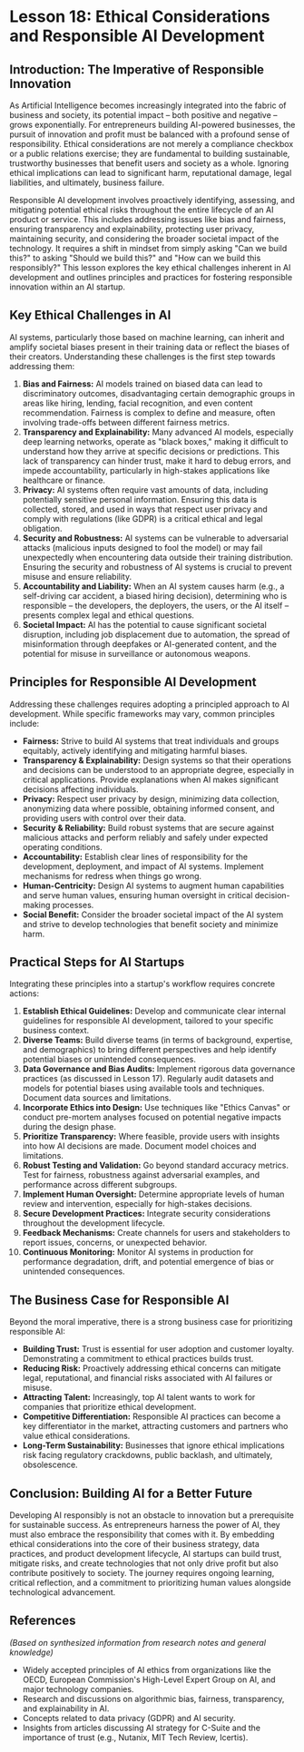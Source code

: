 # Lesson 18: Ethical Considerations and Responsible AI Development

## Introduction: The Imperative of Responsible Innovation

As Artificial Intelligence becomes increasingly integrated into the fabric of business and society, its potential impact – both positive and negative – grows exponentially. For entrepreneurs building AI-powered businesses, the pursuit of innovation and profit must be balanced with a profound sense of responsibility. Ethical considerations are not merely a compliance checkbox or a public relations exercise; they are fundamental to building sustainable, trustworthy businesses that benefit users and society as a whole. Ignoring ethical implications can lead to significant harm, reputational damage, legal liabilities, and ultimately, business failure.

Responsible AI development involves proactively identifying, assessing, and mitigating potential ethical risks throughout the entire lifecycle of an AI product or service. This includes addressing issues like bias and fairness, ensuring transparency and explainability, protecting user privacy, maintaining security, and considering the broader societal impact of the technology. It requires a shift in mindset from simply asking "Can we build this?" to asking "Should we build this?" and "How can we build this responsibly?" This lesson explores the key ethical challenges inherent in AI development and outlines principles and practices for fostering responsible innovation within an AI startup.

## Key Ethical Challenges in AI

AI systems, particularly those based on machine learning, can inherit and amplify societal biases present in their training data or reflect the biases of their creators. Understanding these challenges is the first step towards addressing them:

1.  **Bias and Fairness:** AI models trained on biased data can lead to discriminatory outcomes, disadvantaging certain demographic groups in areas like hiring, lending, facial recognition, and even content recommendation. Fairness is complex to define and measure, often involving trade-offs between different fairness metrics.
2.  **Transparency and Explainability:** Many advanced AI models, especially deep learning networks, operate as "black boxes," making it difficult to understand how they arrive at specific decisions or predictions. This lack of transparency can hinder trust, make it hard to debug errors, and impede accountability, particularly in high-stakes applications like healthcare or finance.
3.  **Privacy:** AI systems often require vast amounts of data, including potentially sensitive personal information. Ensuring this data is collected, stored, and used in ways that respect user privacy and comply with regulations (like GDPR) is a critical ethical and legal obligation.
4.  **Security and Robustness:** AI systems can be vulnerable to adversarial attacks (malicious inputs designed to fool the model) or may fail unexpectedly when encountering data outside their training distribution. Ensuring the security and robustness of AI systems is crucial to prevent misuse and ensure reliability.
5.  **Accountability and Liability:** When an AI system causes harm (e.g., a self-driving car accident, a biased hiring decision), determining who is responsible – the developers, the deployers, the users, or the AI itself – presents complex legal and ethical questions.
6.  **Societal Impact:** AI has the potential to cause significant societal disruption, including job displacement due to automation, the spread of misinformation through deepfakes or AI-generated content, and the potential for misuse in surveillance or autonomous weapons.

## Principles for Responsible AI Development

Addressing these challenges requires adopting a principled approach to AI development. While specific frameworks may vary, common principles include:

*   **Fairness:** Strive to build AI systems that treat individuals and groups equitably, actively identifying and mitigating harmful biases.
*   **Transparency & Explainability:** Design systems so that their operations and decisions can be understood to an appropriate degree, especially in critical applications. Provide explanations when AI makes significant decisions affecting individuals.
*   **Privacy:** Respect user privacy by design, minimizing data collection, anonymizing data where possible, obtaining informed consent, and providing users with control over their data.
*   **Security & Reliability:** Build robust systems that are secure against malicious attacks and perform reliably and safely under expected operating conditions.
*   **Accountability:** Establish clear lines of responsibility for the development, deployment, and impact of AI systems. Implement mechanisms for redress when things go wrong.
*   **Human-Centricity:** Design AI systems to augment human capabilities and serve human values, ensuring human oversight in critical decision-making processes.
*   **Social Benefit:** Consider the broader societal impact of the AI system and strive to develop technologies that benefit society and minimize harm.

## Practical Steps for AI Startups

Integrating these principles into a startup's workflow requires concrete actions:

1.  **Establish Ethical Guidelines:** Develop and communicate clear internal guidelines for responsible AI development, tailored to your specific business context.
2.  **Diverse Teams:** Build diverse teams (in terms of background, expertise, and demographics) to bring different perspectives and help identify potential biases or unintended consequences.
3.  **Data Governance and Bias Audits:** Implement rigorous data governance practices (as discussed in Lesson 17). Regularly audit datasets and models for potential biases using available tools and techniques. Document data sources and limitations.
4.  **Incorporate Ethics into Design:** Use techniques like "Ethics Canvas" or conduct pre-mortem analyses focused on potential negative impacts during the design phase.
5.  **Prioritize Transparency:** Where feasible, provide users with insights into how AI decisions are made. Document model choices and limitations.
6.  **Robust Testing and Validation:** Go beyond standard accuracy metrics. Test for fairness, robustness against adversarial examples, and performance across different subgroups.
7.  **Implement Human Oversight:** Determine appropriate levels of human review and intervention, especially for high-stakes decisions.
8.  **Secure Development Practices:** Integrate security considerations throughout the development lifecycle.
9.  **Feedback Mechanisms:** Create channels for users and stakeholders to report issues, concerns, or unexpected behavior.
10. **Continuous Monitoring:** Monitor AI systems in production for performance degradation, drift, and potential emergence of bias or unintended consequences.

## The Business Case for Responsible AI

Beyond the moral imperative, there is a strong business case for prioritizing responsible AI:

*   **Building Trust:** Trust is essential for user adoption and customer loyalty. Demonstrating a commitment to ethical practices builds trust.
*   **Reducing Risk:** Proactively addressing ethical concerns can mitigate legal, reputational, and financial risks associated with AI failures or misuse.
*   **Attracting Talent:** Increasingly, top AI talent wants to work for companies that prioritize ethical development.
*   **Competitive Differentiation:** Responsible AI practices can become a key differentiator in the market, attracting customers and partners who value ethical considerations.
*   **Long-Term Sustainability:** Businesses that ignore ethical implications risk facing regulatory crackdowns, public backlash, and ultimately, obsolescence.

## Conclusion: Building AI for a Better Future

Developing AI responsibly is not an obstacle to innovation but a prerequisite for sustainable success. As entrepreneurs harness the power of AI, they must also embrace the responsibility that comes with it. By embedding ethical considerations into the core of their business strategy, data practices, and product development lifecycle, AI startups can build trust, mitigate risks, and create technologies that not only drive profit but also contribute positively to society. The journey requires ongoing learning, critical reflection, and a commitment to prioritizing human values alongside technological advancement.

## References

*(Based on synthesized information from research notes and general knowledge)*

*   Widely accepted principles of AI ethics from organizations like the OECD, European Commission's High-Level Expert Group on AI, and major technology companies.
*   Research and discussions on algorithmic bias, fairness, transparency, and explainability in AI.
*   Concepts related to data privacy (GDPR) and AI security.
*   Insights from articles discussing AI strategy for C-Suite and the importance of trust (e.g., Nutanix, MIT Tech Review, Icertis).
